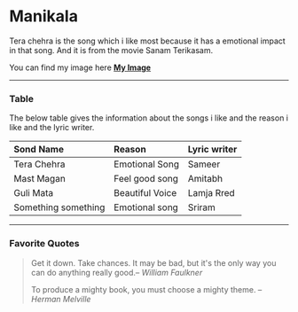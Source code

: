 # Manikala

Tera chehra is the song which i like most because it has a emotional impact in that song. And it is from the movie Sanam Terikasam.

You can find my image here [**My Image**](Myimage.jpeg)

---

### Table

The below table gives the information about the songs i like and the reason i like and the lyric writer.

|Sond Name|Reason|Lyric writer|
|:---|:---|:---|
|Tera Chehra|Emotional Song|Sameer|
|Mast Magan|Feel good song|Amitabh|
|Guli Mata|Beautiful Voice|Lamja Rred|
|Something something|Emotional song|Sriram|

---

### Favorite Quotes

> Get it down. Take chances. It may be bad, but it's the only way you can do anything really good.– *William Faulkner*
>
> To produce a mighty book, you must choose a mighty theme. – *Herman Melville*